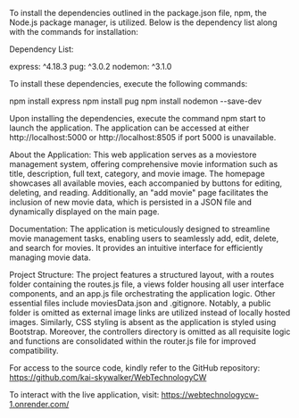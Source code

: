 To install the dependencies outlined in the package.json file, npm, the Node.js package manager, is utilized. Below is the dependency list along with the commands for installation:

Dependency List:

express: ^4.18.3
pug: ^3.0.2
nodemon: ^3.1.0

To install these dependencies, execute the following commands:

npm install express
npm install pug
npm install nodemon --save-dev

Upon installing the dependencies, execute the command npm start to launch the application. The application can be accessed at either http://localhost:5000 or http://localhost:8505 if port 5000 is unavailable.

About the Application:
This web application serves as a moviestore management system, offering comprehensive movie information such as title, description, full text, category, and movie image. The homepage showcases all available movies, each accompanied by buttons for editing, deleting, and reading. Additionally, an "add movie" page facilitates the inclusion of new movie data, which is persisted in a JSON file and dynamically displayed on the main page.

Documentation:
The application is meticulously designed to streamline movie management tasks, enabling users to seamlessly add, edit, delete, and search for movies. It provides an intuitive interface for efficiently managing movie data.

Project Structure:
The project features a structured layout, with a routes folder containing the routes.js file, a views folder housing all user interface components, and an app.js file orchestrating the application logic. Other essential files include moviesData.json and .gitignore. Notably, a public folder is omitted as external image links are utilized instead of locally hosted images. Similarly, CSS styling is absent as the application is styled using Bootstrap. Moreover, the controllers directory is omitted as all requisite logic and functions are consolidated within the router.js file for improved compatibility.

For access to the source code, kindly refer to the GitHub repository: https://github.com/kai-skywalker/WebTechnologyCW

To interact with the live application, visit: https://webtechnologycw-1.onrender.com/